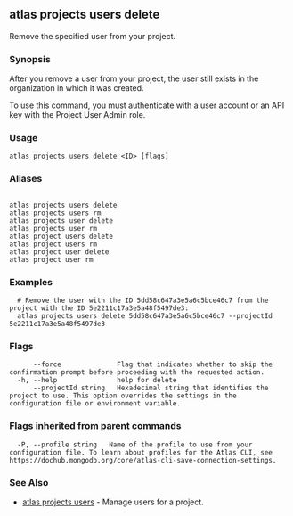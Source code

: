 ## atlas projects users delete

Remove the specified user from your project.


### Synopsis

After you remove a user from your project, the user still exists in the organization in which it was created.

To use this command, you must authenticate with a user account or an API key with the Project User Admin role.


### Usage
```
atlas projects users delete <ID> [flags]
```

### Aliases
```

atlas projects users delete
atlas projects users rm
atlas projects user delete
atlas projects user rm
atlas project users delete
atlas project users rm
atlas project user delete
atlas project user rm
```

### Examples

```
  # Remove the user with the ID 5dd58c647a3e5a6c5bce46c7 from the project with the ID 5e2211c17a3e5a48f5497de3:
  atlas projects users delete 5dd58c647a3e5a6c5bce46c7 --projectId 5e2211c17a3e5a48f5497de3
```


### Flags

```
      --force              Flag that indicates whether to skip the confirmation prompt before proceeding with the requested action.
  -h, --help               help for delete
      --projectId string   Hexadecimal string that identifies the project to use. This option overrides the settings in the configuration file or environment variable.

```


### Flags inherited from parent commands

```
  -P, --profile string   Name of the profile to use from your configuration file. To learn about profiles for the Atlas CLI, see https://dochub.mongodb.org/core/atlas-cli-save-connection-settings.

```

### See Also


* [atlas projects users](atlas_projects_users.md)	- Manage users for a project.



